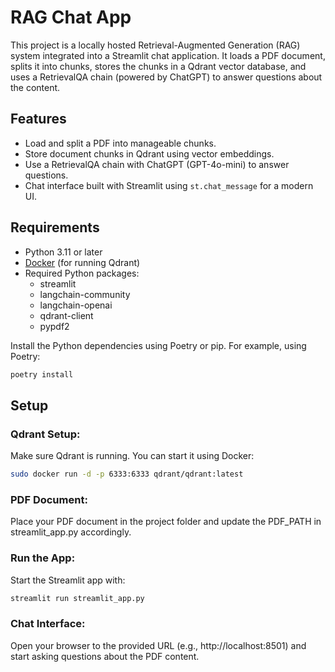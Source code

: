 # RAG Chat App

This project is a locally hosted Retrieval-Augmented Generation (RAG) system integrated into a Streamlit chat application. It loads a PDF document, splits it into chunks, stores the chunks in a Qdrant vector database, and uses a RetrievalQA chain (powered by ChatGPT) to answer questions about the content.

## Features

- Load and split a PDF into manageable chunks.
- Store document chunks in Qdrant using vector embeddings.
- Use a RetrievalQA chain with ChatGPT (GPT-4o-mini) to answer questions.
- Chat interface built with Streamlit using `st.chat_message` for a modern UI.

## Requirements

- Python 3.11 or later
- [Docker](https://docs.docker.com/get-docker/) (for running Qdrant)
- Required Python packages:
  - streamlit
  - langchain-community
  - langchain-openai
  - qdrant-client
  - pypdf2

Install the Python dependencies using Poetry or pip. For example, using Poetry:

```bash
poetry install
```

## Setup

### Qdrant Setup:
Make sure Qdrant is running. You can start it using Docker:
```bash
sudo docker run -d -p 6333:6333 qdrant/qdrant:latest
```

### PDF Document:
Place your PDF document in the project folder and update the PDF_PATH in streamlit_app.py accordingly.

### Run the App:
Start the Streamlit app with:

```bash
streamlit run streamlit_app.py
```

### Chat Interface:
Open your browser to the provided URL (e.g., http://localhost:8501) and start asking questions about the PDF content.